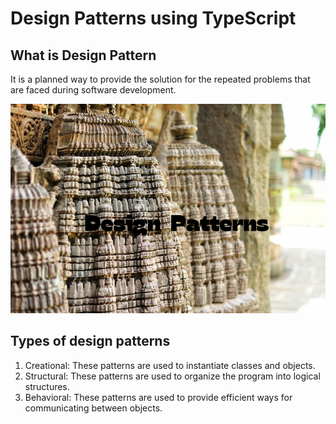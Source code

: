 # Design Patterns using TypeScript

## What is Design Pattern
It is a planned way to provide the solution for the repeated problems that are faced during software development.

![Design Patterns](/assets/Design_Patterns.png)

## Types of design patterns

1. Creational: These patterns are used to instantiate classes and objects.
2. Structural: These patterns are used to organize the program into logical structures.
3. Behavioral: These patterns are used to provide efficient ways for communicating between objects.

